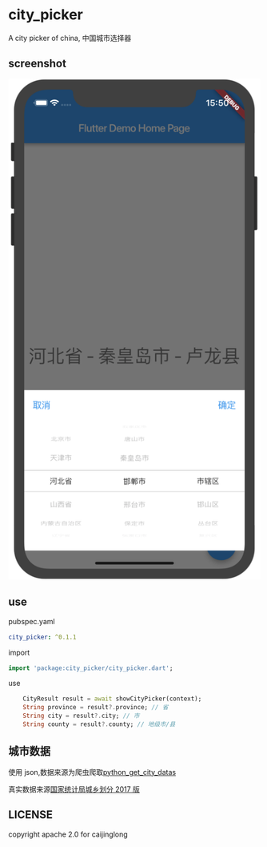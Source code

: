 # city_picker

A city picker of china, 中国城市选择器

## screenshot

![图片](https://raw.githubusercontent.com/CaiJingLong/asset_for_picgo/master/20190127155034.png)

## use

pubspec.yaml

```yaml
city_picker: ^0.1.1
```

import

```dart
import 'package:city_picker/city_picker.dart';
```

use

```dart
    CityResult result = await showCityPicker(context);
    String province = result?.province; // 省
    String city = result?.city; // 市
    String county = result?.county; // 地级市/县
```

## 城市数据

使用 json,数据来源为爬虫爬取[python_get_city_datas](https://github.com/CaiJingLong/python_get_city_datas)

真实数据来源[国家统计局城乡划分 2017 版](http://www.stats.gov.cn/tjsj/tjbz/tjyqhdmhcxhfdm/2017/)

## LICENSE

copyright apache 2.0 for caijinglong
